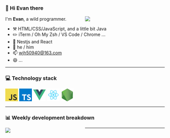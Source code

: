 <!--

-->

### 👋 Hi Evan there

[<img align="right" width="50%" src="https://github-readme-stats.vercel.app/api?username=wujihua118&theme=dark&show_icons=true">](https://metrics.lecoq.io/wujihua118?template=classic)

I'm **Evan**, a wild programmer.

- :hammer_and_pick: HTML/CSS/JavaScript, and a little bit Java
- :pencil2: iTerm / Oh My Zsh / VS Code / Chrome ...
- 🌱 Nestjs and React
- :man: he / him
- 📫 wjh50940@163.com
- 😄 ...

---

### 💻 Technology stack

<code><img height="40" src="https://raw.githubusercontent.com/github/explore/80688e429a7d4ef2fca1e82350fe8e3517d3494d/topics/javascript/javascript.png"></code>
<code><img height="40" src="https://raw.githubusercontent.com/github/explore/80688e429a7d4ef2fca1e82350fe8e3517d3494d/topics/typescript/typescript.png"></code>
<code><img height="40" src="https://raw.githubusercontent.com/github/explore/80688e429a7d4ef2fca1e82350fe8e3517d3494d/topics/vue/vue.png"></code>
<code><img height="40" src="https://raw.githubusercontent.com/github/explore/80688e429a7d4ef2fca1e82350fe8e3517d3494d/topics/react/react.png"></code>
<code><img height="40" src="https://raw.githubusercontent.com/github/explore/80688e429a7d4ef2fca1e82350fe8e3517d3494d/topics/nodejs/nodejs.png"></code>

---

### :bar_chart: Weekly development breakdown
[<img align="left" width="50%" src="https://github-readme-stats.vercel.app/api/wakatime?username=evanwu">](https://github.com/anuraghazra/github-readme-stats)

---
